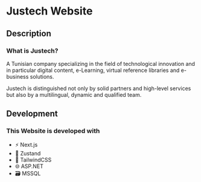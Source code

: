 # Justech Website

## Description
### What is Justech?

A Tunisian company specializing in the field of technological innovation and in particular digital content,
e-Learning, virtual reference libraries and e-business solutions.

Justech is distinguished not only by solid partners and high-level services but also by a multilingual,
dynamic and qualified team.

## Development 
### This Website is developed with
- ⚡ Next.js
- 🐻 Zustand
- 🎨 TailwindCSS
- 🌐 ASP.NET
- 🗃️ MSSQL




